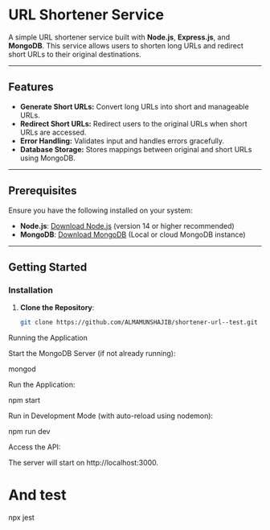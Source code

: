 # URL Shortener Service

A simple URL shortener service built with **Node.js**, **Express.js**, and **MongoDB**. This service allows users to shorten long URLs and redirect short URLs to their original destinations.

---

## Features

- **Generate Short URLs:** Convert long URLs into short and manageable URLs.
- **Redirect Short URLs:** Redirect users to the original URLs when short URLs are accessed.
- **Error Handling:** Validates input and handles errors gracefully.
- **Database Storage:** Stores mappings between original and short URLs using MongoDB.

---

## Prerequisites

Ensure you have the following installed on your system:

- **Node.js**: [Download Node.js](https://nodejs.org/) (version 14 or higher recommended)
- **MongoDB**: [Download MongoDB](https://www.mongodb.com/) (Local or cloud MongoDB instance)

---

## Getting Started

### Installation

1. **Clone the Repository**:

   ```bash
   git clone https://github.com/ALMAMUNSHAJIB/shortener-url--test.git

Running the Application

Start the MongoDB Server (if not already running):

mongod


Run the Application:

npm start

Run in Development Mode (with auto-reload using nodemon):

npm run dev

Access the API:

The server will start on http://localhost:3000.
# And test 
npx jest


